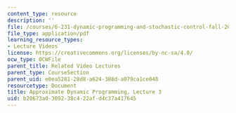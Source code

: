 ```yaml
---
content_type: resource
description: ''
file: /courses/6-231-dynamic-programming-and-stochastic-control-fall-2015/b20673a0309238c422afd4c37a417645_MIT6_231F15_lec03_short.pdf
file_type: application/pdf
learning_resource_types:
- Lecture Videos
license: https://creativecommons.org/licenses/by-nc-sa/4.0/
ocw_type: OCWFile
parent_title: Related Video Lectures
parent_type: CourseSection
parent_uid: e0ea5281-28d8-a624-388d-a079ca1ce048
resourcetype: Document
title: Approximate Dynamic Programming, Lecture 3
uid: b20673a0-3092-38c4-22af-d4c37a417645
---
```


